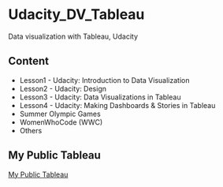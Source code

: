 # Udacity_DV_Tableau
Data visualization with Tableau, Udacity

## Content
- Lesson1 - Udacity: Introduction to Data Visualization
- Lesson2 - Udacity: Design
- Lesson3 - Udacity: Data Visualizations in Tableau
- Lesson4 - Udacity: Making Dashboards & Stories in Tableau
- Summer Olympic Games
- WomenWhoCode (WWC)
- Others


## My Public Tableau
[My Public Tableau](https://public.tableau.com/profile/karina.condeixa#!/)